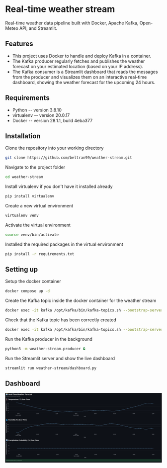 # Real-time weather stream
Real-time weather data pipeline built with Docker, Apache Kafka, Open-Meteo API, and Streamlit.

## Features

- This project uses Docker to handle and deploy Kafka in a container.
- The Kafka producer regularly fetches and publishes the weather forecast on your estimated location (based on your IP address).
- The Kafka consumer is a Streamlit dashboard that reads the messages from the producer and visualizes them on an interactive real-time dashboard, showing the weather forecast for the upcoming 24 hours.

## Requirements
- Python -- version 3.8.10
- virtualenv -- version 20.0.17
- Docker -- version 28.1.1, build 4eba377

## Installation
Clone the repository into your working directory
```bash
git clone https://github.com/beltran99/weather-stream.git
```

Navigate to the project folder
```bash
cd weather-stream
```

Install virtualenv if you don't have it installed already
```bash
pip install virtualenv
```

Create a new virtual environment
```bash
virtualenv venv
```

Activate the virtual environment
```bash
source venv/bin/activate
```

Installed the required packages in the virtual environment
```bash
pip install -r requirements.txt
```

## Setting up
Setup the docker container
```bash
docker compose up -d
```

Create the Kafka topic inside the docker container for the weather stream
```bash
docker exec -it kafka /opt/kafka/bin/kafka-topics.sh --bootstrap-server localhost:9092 --create --topic weather-data --partitions 1 --replication-factor 1
```

Check that the Kafka topic has been correctly created
```bash
docker exec -it kafka /opt/kafka/bin/kafka-topics.sh --bootstrap-server localhost:9092 --list
```

Run the Kafka producer in the background
```bash
python3 -m weather-stream.producer &
```

Run the Streamlit server and show the live dashboard
```bash
streamlit run weather-stream/dashboard.py
```

## Dashboard
![dashboard](dashboard.png "Screenshot of weather dashboard")
